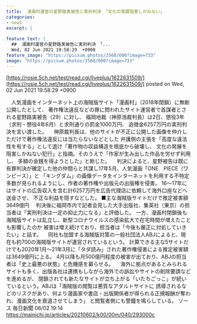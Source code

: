 ```yaml
---
title:  漫画村運営の星野路実被告に実刑判決　「文化の発展阻害しかねない」  
categories:
- news
excerpt: |
  
feature_text: |
  ##  漫画村運営の星野路実被告に実刑判決　「...
  Wed, 02 Jun 2021 19:58:29  +0900
feature_image: "https://picsum.photos/2560/600?image=733"
image: "https://picsum.photos/2560/600?image=733"
---
```


[https://rosie.5ch.net/test/read.cgi/liveplus/1622631509/](https://rosie.5ch.net/test/read.cgi/liveplus/1622631509/)
posted on Wed, 02 Jun 2021 19:58:29  +0900

<!--more-->

　人気漫画をインターネット上の海賊版サイト「漫画村」（2018年閉鎖）に無断公開したとして、 著作権法違反などの罪に問われたサイト運営者で首謀者とされる星野路実被告（29）に対し、 福岡地裁（神原浩裁判長）は2日、懲役3年（求刑・懲役4年6月）と求刑通りの罰金1000万円、 追徴金6257万円の実刑判決を言い渡した。 　神原裁判長は、他のサイトが不正に公開した画像を仲介しただけで著作権法違反には当たらないなどとした 弁護側の主張を「高度な違法性を有する」として退け「著作物の収益構造を根底から破壊し、 文化の発展を阻害しかねない犯行」と指摘。そのうえで「作家が生み出した作品を労せず利用し、 多額の金銭を得ようとした」と断じた。 　判決によると、星野被告は既に有罪判決が確定した他の仲間らと共謀し17年5月、人気漫画「ONE　PIECE（ワンピース）」と 「キングダム」の画像データをインターネットを利用する不特定多数が見られるようにし、作者の著作権や出版元の出版権を侵害。 16〜17年にはサイトの広告収入を含む計6257万円を広告代理店に依頼して海外口座などへ送金させ、 不正な利益を隠すなどした。 ■主な海賊版サイトだけで推定被害額3649億円 　判決後に福岡市内で記者会見した大手出版社、集英社（東京）の担当者は「実刑判決は一定の抑止力になる」と評価した。 一方、漫画村閉鎖後も海賊版サイトは乱立し、新型コロナウイルスの感染拡大で在宅時間が増えたことも影響したのか 被害は増え続けており、担当者は「今後も厳正に対処していきたい」と話す。 　同社も加盟する海賊版対策の一般社団法人ABJによると、現在も約700の海賊版サイトが運営されているという。 計算できる主な5サイトだけでも2020年1月〜21年3月に「タダ読み」された著作権侵害による推定被害額は3649億円に上る。 4月以降も月500億円程度の被害が出ており、ABJの担当者は「史上最悪の状態」と危機感を募らせる。 　海外に拠点があるとみられるサイトも多く、出版各社は連携もしながら海外での訴訟やサイトの削除要請などを進めるが、 閉鎖されても新たなサイトが立ち上がる「いたちごっこ」が続いているという。ABJは「海賊版の閲覧は悪質なアダルトサイトに 誘導されるなどのリスクがあり、何より漫画家や書店・出版関係者が得られる正規報酬が奪われ、漫画文化を衰退させてしまう」 と閲覧者側にも警鐘を鳴らしている。 ソース 毎日新聞 06/02 19:14 https://mainichi.jp/articles/20210602/k00/00m/040/293000c
